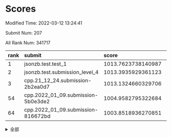 # Scores

Modified Time: 2022-03-12 13:24:41

Submit Num: 207

All Rank Num: 341717

| rank |               submit               |       score        |       sigma        | pk_num |
| :--- | :--------------------------------- | :----------------- | :----------------- | :----- |
| 1    | jsonzb.test.test_1                 | 1013.7623738140987 | 0.7926252166028334 | 6606   |
| 2    | jsonzb.test.submission_level_4     | 1013.3935929361123 | 0.7973834334521165 | 6601   |
| 3    | cpp.21_12_24.submission-2b2ea0d7   | 1013.1324660329706 | 0.7991346833542853 | 6609   |
| 54   | cpp.2022_01_09.submission-5b0e3de2 | 1004.9582795322684 | 0.7145218483867739 | 6604   |
| 64   | cpp.2022_01_09.submission-816672bd | 1003.8518936270851 | 0.7205650305001827 | 6603   |


<details>
<summary>全部</summary>

| rank |                 submit                 |       score        |       sigma        | pk_num |
| :--- | :------------------------------------- | :----------------- | :----------------- | :----- |
| 1    | jsonzb.test.test_1                     | 1013.7623738140987 | 0.7926252166028334 | 6606   |
| 2    | jsonzb.test.submission_level_4         | 1013.3935929361123 | 0.7973834334521165 | 6601   |
| 3    | cpp.21_12_24.submission-2b2ea0d7       | 1013.1324660329706 | 0.7991346833542853 | 6609   |
| 4    | gobigger.level_3.submission_level_3_5  | 1012.2430283372357 | 0.7971544826750957 | 6605   |
| 5    | gobigger.level_3.submission_level_3_36 | 1011.6614464799491 | 0.7706717561843208 | 6603   |
| 6    | gobigger.level_3.submission_level_3_19 | 1011.4517164323195 | 0.7654057229677085 | 6600   |
| 7    | gobigger.level_3.submission_level_3_31 | 1011.411741206418  | 0.7709540981781805 | 6602   |
| 8    | gobigger.level_3.submission_level_3_15 | 1011.0681401587506 | 0.7616230739753393 | 6603   |
| 9    | gobigger.level_3.submission_level_3_7  | 1010.9394798858241 | 0.787307329715503  | 6605   |
| 10   | gobigger.level_3.submission_level_3_6  | 1010.927056814116  | 0.7627908548632428 | 6606   |
| 11   | gobigger.level_3.submission_level_3_46 | 1010.8259777069715 | 0.771926477003802  | 6597   |
| 12   | gobigger.level_3.submission_level_3_3  | 1010.8225239662384 | 0.7557757744163349 | 6604   |
| 13   | gobigger.level_3.submission_level_3_27 | 1010.7709650811315 | 0.7715775955689027 | 6600   |
| 14   | gobigger.level_3.submission_level_3_2  | 1010.6651269950928 | 0.7400586456130754 | 6604   |
| 15   | gobigger.level_3.submission_level_3_42 | 1010.6020776608317 | 0.7620748757464757 | 6601   |
| 16   | gobigger.level_3.submission_level_3_23 | 1010.554550895625  | 0.7596473901156671 | 6604   |
| 17   | gobigger.level_3.submission_level_3_9  | 1010.4433733176633 | 0.7441331523677233 | 6601   |
| 18   | gobigger.level_3.submission_level_3_18 | 1010.4160105727789 | 0.7542440657745312 | 6599   |
| 19   | gobigger.level_3.submission_level_3_34 | 1010.4147029909146 | 0.7651742401090388 | 6599   |
| 20   | gobigger.level_3.submission_level_3_21 | 1010.4115960042595 | 0.7692413768909588 | 6605   |
| 21   | gobigger.level_3.submission_level_3_24 | 1010.340722538028  | 0.753538878365618  | 6603   |
| 22   | gobigger.level_3.submission_level_3_41 | 1010.2814728005269 | 0.7681801140230402 | 6602   |
| 23   | gobigger.level_3.submission_level_3_49 | 1010.2304601406927 | 0.7729715580247217 | 6607   |
| 24   | gobigger.level_3.submission_level_3_0  | 1010.2177596740429 | 0.752965678427951  | 6599   |
| 25   | gobigger.level_3.submission_level_3_14 | 1010.1756684043196 | 0.7490153655411339 | 6607   |
| 26   | gobigger.level_3.submission_level_3_1  | 1010.1682079745905 | 0.7387716075256341 | 6601   |
| 27   | gobigger.level_3.submission_level_3_10 | 1010.133152734682  | 0.7508058746006695 | 6604   |
| 28   | gobigger.level_3.submission_level_3_45 | 1009.9217665081186 | 0.7514019439821561 | 6603   |
| 29   | gobigger.level_3.submission_level_3_4  | 1009.8590530426859 | 0.76576525804677   | 6603   |
| 30   | gobigger.level_3.submission_level_3_47 | 1009.8354635934373 | 0.7517773453112943 | 6606   |
| 31   | gobigger.level_3.submission_level_3_30 | 1009.8193825169149 | 0.7597239437398469 | 6606   |
| 32   | gobigger.level_3.submission_level_3_35 | 1009.7734381489566 | 0.7567160405793493 | 6600   |
| 33   | gobigger.level_3.submission_level_3_22 | 1009.7369354520984 | 0.7487012677286298 | 6606   |
| 34   | gobigger.level_3.submission_level_3_39 | 1009.7151825447537 | 0.7530252978523501 | 6602   |
| 35   | gobigger.level_3.submission_level_3_40 | 1009.6860293187756 | 0.7672242878009478 | 6606   |
| 36   | gobigger.level_3.submission_level_3_20 | 1009.6337991899546 | 0.7676704151284988 | 6607   |
| 37   | gobigger.level_3.submission_level_3_29 | 1009.6104379615    | 0.7811846788098715 | 6601   |
| 38   | gobigger.level_3.submission_level_3_11 | 1009.6066180139107 | 0.7719060432792995 | 6598   |
| 39   | gobigger.level_3.submission_level_3_48 | 1009.5886582614495 | 0.7774713585943305 | 6599   |
| 40   | gobigger.level_3.submission_level_3_13 | 1009.5560730040135 | 0.7614792511749557 | 6604   |
| 41   | gobigger.level_3.submission_level_3_43 | 1009.5406266139985 | 0.7683143719809489 | 6602   |
| 42   | gobigger.level_3.submission_level_3_32 | 1009.517652434584  | 0.758427819803816  | 6599   |
| 43   | gobigger.level_3.submission_level_3_16 | 1009.494097454807  | 0.7588096953728515 | 6605   |
| 44   | gobigger.level_3.submission_level_3_12 | 1009.4927742873035 | 0.7506316943272756 | 6600   |
| 45   | gobigger.level_3.submission_level_3_25 | 1009.3873716481726 | 0.7411864156653749 | 6601   |
| 46   | gobigger.level_3.submission_level_3_26 | 1009.3503361185687 | 0.7371210755316068 | 6605   |
| 47   | gobigger.level_3.submission_level_3_44 | 1009.3200217791331 | 0.7731241093389138 | 6606   |
| 48   | gobigger.level_3.submission_level_3_37 | 1009.2676001920679 | 0.7825010549129879 | 6605   |
| 49   | gobigger.level_3.submission_level_3_33 | 1009.2410051655563 | 0.7696324996190941 | 6604   |
| 50   | gobigger.level_3.submission_level_3_38 | 1009.1345396139681 | 0.7410442174432186 | 6600   |
| 51   | gobigger.level_3.submission_level_3_8  | 1009.0522568753869 | 0.7491012146887094 | 6600   |
| 52   | gobigger.level_3.submission_level_3_17 | 1008.6450034497211 | 0.744626022287154  | 6608   |
| 53   | gobigger.level_3.submission_level_3_28 | 1008.4995796766274 | 0.7353217204753428 | 6601   |
| 54   | cpp.2022_01_09.submission-5b0e3de2     | 1004.9582795322684 | 0.7145218483867739 | 6604   |
| 55   | gobigger.level_1.submission_level_1_21 | 1004.8759263313325 | 0.7216213816397233 | 6598   |
| 56   | gobigger.level_1.submission_level_1_29 | 1004.791656991223  | 0.7293944032648183 | 6601   |
| 57   | gobigger.level_1.submission_level_1_3  | 1004.4796105923635 | 0.7237964320909053 | 6604   |
| 58   | gobigger.level_1.submission_level_1_11 | 1004.2516394399354 | 0.7212673930879586 | 6602   |
| 59   | gobigger.level_1.submission_level_1_35 | 1004.132812096854  | 0.7148524356469195 | 6602   |
| 60   | gobigger.level_1.submission_level_1_28 | 1004.0136679230083 | 0.7263527046185418 | 6595   |
| 61   | gobigger.level_1.submission_level_1_31 | 1003.9687222360694 | 0.7126658756214731 | 6604   |
| 62   | gobigger.level_1.submission_level_1_1  | 1003.9511095785223 | 0.7194738416521007 | 6607   |
| 63   | gobigger.level_1.submission_level_1_13 | 1003.9325958828379 | 0.7193913500886546 | 6606   |
| 64   | cpp.2022_01_09.submission-816672bd     | 1003.8518936270851 | 0.7205650305001827 | 6603   |
| 65   | gobigger.level_1.submission_level_1_23 | 1003.814446167592  | 0.7203641639297882 | 6602   |
| 66   | gobigger.level_1.submission_level_1_42 | 1003.6543564387547 | 0.721418629070213  | 6602   |
| 67   | gobigger.level_1.submission_level_1_19 | 1003.6461636687201 | 0.7213335940908089 | 6605   |
| 68   | gobigger.level_1.submission_level_1_43 | 1003.6185803690526 | 0.7279783014170071 | 6601   |
| 69   | gobigger.level_1.submission_level_1_0  | 1003.6014553549375 | 0.7138977143719046 | 6607   |
| 70   | gobigger.level_1.submission_level_1_2  | 1003.5949240682789 | 0.7104204674821276 | 6606   |
| 71   | gobigger.level_1.submission_level_1_45 | 1003.4911833153437 | 0.7029664086902436 | 6605   |
| 72   | gobigger.level_1.submission_level_1_40 | 1003.4592613019767 | 0.7226910530460453 | 6604   |
| 73   | gobigger.level_1.submission_level_1_49 | 1003.4500462891643 | 0.7285724437571102 | 6605   |
| 74   | gobigger.level_1.submission_level_1_47 | 1003.4194501529331 | 0.7130494921881161 | 6600   |
| 75   | gobigger.level_1.submission_level_1_16 | 1003.406651560483  | 0.7123281069067025 | 6602   |
| 76   | gobigger.level_1.submission_level_1_7  | 1003.3722286718488 | 0.7087505382909682 | 6608   |
| 77   | gobigger.level_1.submission_level_1_36 | 1003.3702091483874 | 0.7128929984287518 | 6603   |
| 78   | gobigger.level_1.submission_level_1_27 | 1003.3578602024911 | 0.720878027947045  | 6604   |
| 79   | gobigger.level_1.submission_level_1_5  | 1003.3460004390599 | 0.7196101768898645 | 6604   |
| 80   | gobigger.level_1.submission_level_1_14 | 1003.3103090166372 | 0.7094301964385362 | 6602   |
| 81   | gobigger.level_1.submission_level_1_32 | 1003.2615978970931 | 0.7131078212098043 | 6606   |
| 82   | gobigger.level_1.submission_level_1_41 | 1003.2195580543325 | 0.7028574556505155 | 6603   |
| 83   | gobigger.level_1.submission_level_1_17 | 1003.1855539185781 | 0.7205014802387537 | 6602   |
| 84   | gobigger.level_1.submission_level_1_24 | 1003.0994132737245 | 0.7261994005653258 | 6601   |
| 85   | gobigger.level_1.submission_level_1_33 | 1003.0922965803885 | 0.7130190388264345 | 6607   |
| 86   | gobigger.level_1.submission_level_1_8  | 1003.0796038534432 | 0.7156464161109098 | 6605   |
| 87   | gobigger.level_1.submission_level_1_34 | 1003.0277091163495 | 0.7084754191659266 | 6605   |
| 88   | gobigger.level_1.submission_level_1_46 | 1002.9870038709357 | 0.7208558352046156 | 6603   |
| 89   | gobigger.level_1.submission_level_1_37 | 1002.9505569175147 | 0.7105352480292525 | 6601   |
| 90   | gobigger.level_1.submission_level_1_39 | 1002.9473378771977 | 0.7133557613943821 | 6607   |
| 91   | gobigger.level_1.submission_level_1_18 | 1002.8132928359842 | 0.7209761205750118 | 6604   |
| 92   | gobigger.level_1.submission_level_1_25 | 1002.7472069339489 | 0.713420675192462  | 6608   |
| 93   | gobigger.level_1.submission_level_1_48 | 1002.7241896449394 | 0.712184678919861  | 6607   |
| 94   | gobigger.level_1.submission_level_1_4  | 1002.603634766855  | 0.7158062840305066 | 6603   |
| 95   | gobigger.level_1.submission_level_1_6  | 1002.4735202374762 | 0.7173572212084937 | 6604   |
| 96   | gobigger.level_1.submission_level_1_26 | 1002.4621393856086 | 0.7193161821556547 | 6604   |
| 97   | gobigger.level_1.submission_level_1_30 | 1002.4516015297095 | 0.721477164323494  | 6603   |
| 98   | gobigger.level_1.submission_level_1_44 | 1002.445679152156  | 0.7115845607782355 | 6604   |
| 99   | gobigger.level_1.submission_level_1_9  | 1002.3752442083398 | 0.7068661275870246 | 6601   |
| 100  | gobigger.level_1.submission_level_1_15 | 1002.3711664606146 | 0.7096476114285741 | 6602   |
| 101  | gobigger.level_1.submission_level_1_12 | 1002.300967111789  | 0.712251942861156  | 6607   |
| 102  | gobigger.level_1.submission_level_1_22 | 1002.2128151395101 | 0.7145772001200287 | 6607   |
| 103  | gobigger.level_1.submission_level_1_20 | 1002.0851268984751 | 0.7076254393296555 | 6599   |
| 104  | gobigger.level_1.submission_level_1_38 | 1001.9856376394    | 0.7182590425114087 | 6600   |
| 105  | gobigger.level_1.submission_level_1_10 | 1001.4243643142989 | 0.7070090618728483 | 6605   |
| 106  | gobigger.random.submission_random_17   | 997.9403080875413  | 0.7096905009389072 | 6601   |
| 107  | gobigger.random.submission_random_39   | 997.281419153881   | 0.7165986325826182 | 6607   |
| 108  | gobigger.random.submission_random_40   | 997.2724913962885  | 0.6988571651928822 | 6602   |
| 109  | gobigger.random.submission_random_16   | 997.161958287135   | 0.7217254168217258 | 6605   |
| 110  | gobigger.random.submission_random_42   | 996.9834686066729  | 0.7186069277333462 | 6604   |
| 111  | gobigger.random.submission_random_31   | 996.8964197040067  | 0.7159240052878597 | 6600   |
| 112  | gobigger.random.submission_random_34   | 996.7604129075519  | 0.7090246998429339 | 6605   |
| 113  | gobigger.random.submission_random_21   | 996.7567500720081  | 0.7130082453961643 | 6600   |
| 114  | gobigger.random.submission_random_9    | 996.7462308182742  | 0.7046541558522491 | 6599   |
| 115  | gobigger.random.submission_random_48   | 996.7155690875152  | 0.7061426605778816 | 6602   |
| 116  | gobigger.random.submission_random_38   | 996.7135755527854  | 0.7091512379624184 | 6604   |
| 117  | gobigger.random.submission_random_41   | 996.6848640208615  | 0.7100107397354108 | 6606   |
| 118  | gobigger.random.submission_random_11   | 996.6233248499236  | 0.704707317552129  | 6604   |
| 119  | gobigger.random.submission_random_26   | 996.4636066822638  | 0.7107683978123821 | 6605   |
| 120  | gobigger.random.submission_random_15   | 996.4526308360585  | 0.7099375777382795 | 6602   |
| 121  | gobigger.random.submission_random_37   | 996.4389452489332  | 0.707647941394719  | 6600   |
| 122  | gobigger.random.submission_random_43   | 996.4078444173017  | 0.7181899533438623 | 6601   |
| 123  | gobigger.random.submission_random_35   | 996.365138868644   | 0.7059318077287621 | 6603   |
| 124  | gobigger.random.submission_random_3    | 996.345081590656   | 0.7090795751150386 | 6600   |
| 125  | gobigger.random.submission_random_7    | 996.3098881559755  | 0.7118836076600847 | 6608   |
| 126  | gobigger.random.submission_random_32   | 996.2961994985593  | 0.7104575514161037 | 6602   |
| 127  | gobigger.random.submission_random_27   | 996.171887695152   | 0.7024338178603945 | 6601   |
| 128  | gobigger.random.submission_random_45   | 996.1224556311898  | 0.7137881246281038 | 6604   |
| 129  | gobigger.random.submission_random_49   | 996.0198977218985  | 0.7242489699983385 | 6608   |
| 130  | gobigger.random.submission_random_6    | 995.994241398221   | 0.7095011174777804 | 6603   |
| 131  | gobigger.random.submission_random_10   | 995.9887177911088  | 0.7057617235006965 | 6602   |
| 132  | gobigger.random.submission_random_36   | 995.9725474286524  | 0.7002242588862108 | 6602   |
| 133  | gobigger.random.submission_random_29   | 995.8944662543098  | 0.7053074130474306 | 6600   |
| 134  | gobigger.random.submission_random_25   | 995.8880835737425  | 0.7187395616487918 | 6603   |
| 135  | gobigger.random.submission_random_4    | 995.8249647065529  | 0.7022183309461064 | 6599   |
| 136  | gobigger.random.submission_random_8    | 995.7383222009595  | 0.7142284869860218 | 6605   |
| 137  | gobigger.random.submission_random_20   | 995.72459085234    | 0.7128662563336245 | 6602   |
| 138  | gobigger.random.submission_random_24   | 995.7017371189831  | 0.7100196814560498 | 6603   |
| 139  | gobigger.random.submission_random_14   | 995.6988468211854  | 0.7118615459576275 | 6604   |
| 140  | gobigger.random.submission_random_28   | 995.6796125903221  | 0.7169268745156047 | 6605   |
| 141  | gobigger.random.submission_random_19   | 995.6546761113811  | 0.6967720163290336 | 6606   |
| 142  | gobigger.random.submission_random_33   | 995.5185110950089  | 0.7007708075657225 | 6603   |
| 143  | gobigger.random.submission_random_13   | 995.4901309567833  | 0.7027341052869924 | 6600   |
| 144  | gobigger.random.submission_random_44   | 995.4513583544783  | 0.700900288001538  | 6604   |
| 145  | gobigger.random.submission_random_30   | 995.4337679602487  | 0.7019216437388078 | 6605   |
| 146  | gobigger.random.submission_random_0    | 995.3615381015298  | 0.7255084184885313 | 6605   |
| 147  | gobigger.random.submission_random_47   | 995.286761022925   | 0.7060394103746876 | 6601   |
| 148  | gobigger.random.submission_random_5    | 995.2669759367865  | 0.724732711902036  | 6603   |
| 149  | gobigger.random.submission_random_46   | 995.2050556223629  | 0.7134412128916329 | 6603   |
| 150  | gobigger.random.submission_random_18   | 995.0396597725274  | 0.7214977286645616 | 6603   |
| 151  | gobigger.random.submission_random_2    | 994.9622981525071  | 0.7269176564372059 | 6601   |
| 152  | gobigger.random.submission_random_12   | 994.9494564507501  | 0.7272427805739989 | 6606   |
| 153  | gobigger.random.submission_random_1    | 994.881564595734   | 0.703708065502852  | 6605   |
| 154  | gobigger.random.submission_random_23   | 994.8660920356751  | 0.7071739450639972 | 6605   |
| 155  | gobigger.random.submission_random_22   | 994.6415816526833  | 0.7076407753944273 | 6598   |
| 156  | gobigger.level_2.submission_level_2_17 | 994.2306744505576  | 0.7409292567983414 | 6603   |
| 157  | gobigger.level_2.submission_level_2_9  | 993.7185470582449  | 0.7379254919764422 | 6607   |
| 158  | gobigger.level_2.submission_level_2_43 | 993.6301678327765  | 0.7233694782449707 | 6602   |
| 159  | gobigger.level_2.submission_level_2_25 | 993.5203931100018  | 0.7526482787712416 | 6605   |
| 160  | gobigger.level_2.submission_level_2_14 | 993.4735635358278  | 0.7624331630621638 | 6604   |
| 161  | gobigger.level_2.submission_level_2_21 | 993.4536032536065  | 0.7194265399340743 | 6600   |
| 162  | gobigger.level_2.submission_level_2_3  | 993.449455329035   | 0.7249015870393436 | 6605   |
| 163  | gobigger.level_2.submission_level_2_15 | 993.124213998947   | 0.7354379314097524 | 6601   |
| 164  | gobigger.level_2.submission_level_2_23 | 992.7710930462067  | 0.7628924852043197 | 6605   |
| 165  | gobigger.level_2.submission_level_2_47 | 992.7694684671949  | 0.7375454512324024 | 6602   |
| 166  | gobigger.level_2.submission_level_2_34 | 992.7529170944892  | 0.7384128507455905 | 6601   |
| 167  | gobigger.level_2.submission_level_2_49 | 992.7521731678816  | 0.7470444002616913 | 6604   |
| 168  | gobigger.level_2.submission_level_2_38 | 992.7332239702808  | 0.7269756060533806 | 6600   |
| 169  | gobigger.level_2.submission_level_2_12 | 992.7182562235247  | 0.7350590009343719 | 6603   |
| 170  | gobigger.level_2.submission_level_2_6  | 992.6502724764011  | 0.7374980614895078 | 6607   |
| 171  | gobigger.level_2.submission_level_2_4  | 992.6250293274218  | 0.7321286442095941 | 6605   |
| 172  | gobigger.level_2.submission_level_2_2  | 992.5939508982889  | 0.7417750206779994 | 6602   |
| 173  | gobigger.level_2.submission_level_2_26 | 992.5380325208764  | 0.7387410609227025 | 6607   |
| 174  | gobigger.level_2.submission_level_2_45 | 992.5239479082686  | 0.7471226735595632 | 6603   |
| 175  | gobigger.level_2.submission_level_2_16 | 992.4731983482556  | 0.7431150386591087 | 6596   |
| 176  | gobigger.level_2.submission_level_2_48 | 992.1790729903856  | 0.7629094890794385 | 6603   |
| 177  | gobigger.level_2.submission_level_2_27 | 992.1475124564674  | 0.7384546438713256 | 6601   |
| 178  | gobigger.level_2.submission_level_2_24 | 992.0693063822124  | 0.7411288932496158 | 6604   |
| 179  | gobigger.level_2.submission_level_2_8  | 992.0681379293467  | 0.7619375820267412 | 6601   |
| 180  | gobigger.level_2.submission_level_2_11 | 992.0527685271355  | 0.7407523924778697 | 6604   |
| 181  | gobigger.level_2.submission_level_2_10 | 992.0367244523043  | 0.7467996507985101 | 6603   |
| 182  | gobigger.level_2.submission_level_2_5  | 992.003566441543   | 0.7588073650515249 | 6602   |
| 183  | gobigger.level_2.submission_level_2_35 | 991.8944091240135  | 0.7344283350562811 | 6606   |
| 184  | gobigger.level_2.submission_level_2_19 | 991.8825898997723  | 0.7526464608242213 | 6606   |
| 185  | gobigger.level_2.submission_level_2_33 | 991.8538163913228  | 0.7267402386132215 | 6608   |
| 186  | gobigger.level_2.submission_level_2_39 | 991.8530512587495  | 0.7487465672005711 | 6609   |
| 187  | gobigger.level_2.submission_level_2_42 | 991.8048988101094  | 0.7517739597932916 | 6603   |
| 188  | gobigger.level_2.submission_level_2_7  | 991.614294240487   | 0.7381984115572707 | 6603   |
| 189  | gobigger.level_2.submission_level_2_41 | 991.6108937591588  | 0.7616381305746419 | 6599   |
| 190  | gobigger.level_2.submission_level_2_18 | 991.4316332649889  | 0.7500830888200749 | 6609   |
| 191  | gobigger.level_2.submission_level_2_29 | 991.4223721602915  | 0.7348494969460279 | 6599   |
| 192  | gobigger.level_2.submission_level_2_31 | 991.3261112257353  | 0.7452797029155123 | 6599   |
| 193  | gobigger.level_2.submission_level_2_22 | 991.2212650450991  | 0.7672917645180676 | 6605   |
| 194  | gobigger.level_2.submission_level_2_20 | 991.1880990767455  | 0.7564152236101357 | 6601   |
| 195  | gobigger.level_2.submission_level_2_28 | 991.0998729974432  | 0.7521965378162333 | 6604   |
| 196  | gobigger.level_2.submission_level_2_44 | 991.0926694216778  | 0.7741266121243845 | 6604   |
| 197  | gobigger.level_2.submission_level_2_1  | 990.9550827067483  | 0.7496730061369083 | 6603   |
| 198  | gobigger.level_2.submission_level_2_30 | 990.8976747347257  | 0.7307414837854992 | 6605   |
| 199  | gobigger.level_2.submission_level_2_40 | 990.8933244255794  | 0.7546669858106805 | 6605   |
| 200  | gobigger.level_2.submission_level_2_0  | 990.6561662286383  | 0.7555119307565027 | 6604   |
| 201  | gobigger.level_2.submission_level_2_13 | 990.608420925443   | 0.7527119729268913 | 6604   |
| 202  | gobigger.level_2.submission_level_2_32 | 990.5419236205471  | 0.7550229022332801 | 6601   |
| 203  | gobigger.level_2.submission_level_2_37 | 990.3511737566184  | 0.764206819856557  | 6603   |
| 204  | gobigger.level_2.submission_level_2_36 | 990.2403152764883  | 0.7521518138408044 | 6603   |
| 205  | gobigger.level_2.submission_level_2_46 | 989.9735520808254  | 0.7792086209905374 | 6604   |
| 206  | gobigger.none.submission_none_1        | 977.9694778385351  | 1.2693038964773964 | 6609   |
| 207  | gobigger.none.submission_none_0        | 977.129137326628   | 1.3517720059823304 | 6608   |

</details>